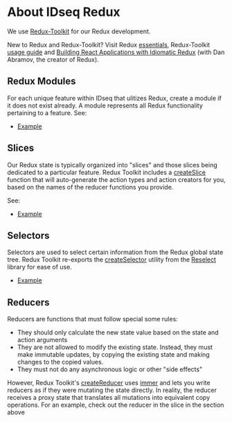 # About IDseq Redux

We use [Redux-Toolkit](https://redux-toolkit.js.org/) for our Redux development.

New to Redux and Redux-Toolkit? Visit Redux [essentials](https://redux.js.org/tutorials/essentials/part-1-overview-concepts), Redux-Toolkit [usage guide](https://redux-toolkit.js.org/usage/usage-guide) and [Building React Applications with Idiomatic Redux](https://egghead.io/courses/building-react-applications-with-idiomatic-redux) (with Dan Abramov, the creator of Redux).

## Redux Modules

For each unique feature within IDseq that ulitizes Redux, create a module if it does not exist already. A module represents all Redux functionality pertaining to a feature. See:

- [Example](https://github.com/chanzuckerberg/idseq-web-private/blob/main/app/assets/src/redux/modules/disovery)


## Slices

Our Redux state is typically organized into "slices" and those slices being dedicated to a particular feature. Redux Toolkit includes a [createSlice](https://redux-toolkit.js.org/usage/usage-guide#creating-slices-of-state) function that will auto-generate the action types and action creators for you, based on the names of the reducer functions you provide.

 See:

- [Example](https://github.com/chanzuckerberg/idseq-web-private/blob/main/app/assets/src/redux/modules/disovery/discoverySlice.js)


## Selectors

Selectors are used to select certain information from the Redux global state tree. Redux Toolkit re-exports the [createSelector](https://redux-toolkit.js.org/api/createSelector) utility from the [Reselect](https://github.com/reduxjs/reselect) library for ease of use. 

- [Example](https://github.com/chanzuckerberg/idseq-web-private/blob/main/app/assets/src/redux/modules/disovery/selectors.js)


## Reducers 

Reducers are functions that must follow special some rules:
- They should only calculate the new state value based on the state and action arguments
- They are not allowed to modify the existing state. Instead, they must make immutable updates, by copying the existing state and making changes to the copied values.
- They must not do any asynchronous logic or other "side effects"

However, Redux Toolkit's [createReducer](https://redux-toolkit.js.org/api/createReducer#overview) uses [immer](https://github.com/immerjs/immer) and lets you write reducers as if they were mutating the state directly. In reality, the reducer receives a proxy state that translates all mutations into equivalent copy operations. For an example, check out the reducer in the slice in the section above